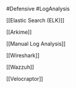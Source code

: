 #Defensive #LogAnalysis 

[[Elastic Search (ELK)]]

[[Arkime]]

[[Manual Log Analysis]]

[[Wireshark]]

[[Wazzuh]]

[[Velocraptor]]




